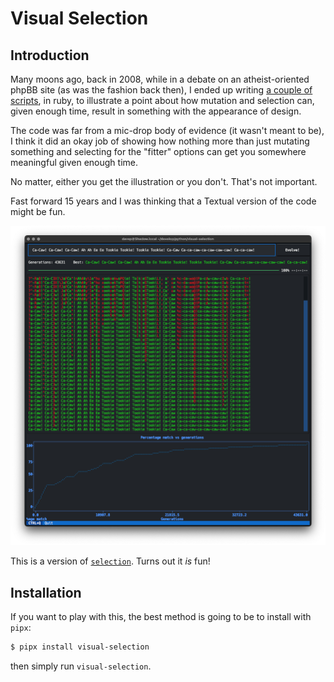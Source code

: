 # Visual Selection

## Introduction

Many moons ago, back in 2008, while in a debate on an atheist-oriented phpBB
site (as was the fashion back then), I ended up writing [a couple of
scripts](https://github.com/davep/selection), in ruby, to illustrate a point
about how mutation and selection can, given enough time, result in something
with the appearance of design.

The code was far from a mic-drop body of evidence (it wasn't meant to be), I
think it did an okay job of showing how nothing more than just mutating
something and selecting for the "fitter" options can get you somewhere
meaningful given enough time.

No matter, either you get the illustration or you don't. That's not
important.

Fast forward 15 years and I was thinking that a Textual version of the code
might be fun.

![Visual Selection](https://raw.githubusercontent.com/davep/visual-selection/main/visual-selection.png)

This is a version of
[`selection`](https://github.com/davep/selection/blob/master/selection).
Turns out it *is* fun!

## Installation

If you want to play with this, the best method is going to be to install
with `pipx`:

```sh
$ pipx install visual-selection
```

then simply run `visual-selection`.

[//]: # (README.md ends here)
